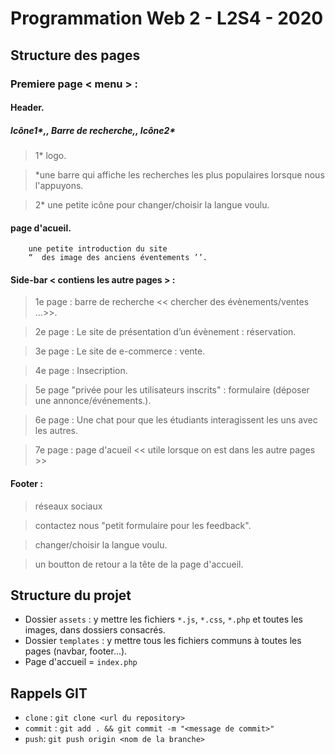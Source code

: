 # Programmation Web 2 - L2S4 - 2020
   
## Structure des pages 
### Premiere page <  menu  > :
#### Header. 
##### Icône1*,,    Barre de recherche,,       Icône2* 
> 1* logo.

> *une barre qui affiche les recherches les plus populaires lorsque nous l'appuyons.

> 2* une petite icône pour changer/choisir la langue voulu.
		
#### page d'acueil.	
		une petite introduction du site
		“  des image des anciens éventements ’’.

#### Side-bar  < contiens les autre pages  > :
	

> 1e page : barre de recherche << chercher des évènements/ventes ...>>.

> 2e page : Le site de présentation d’un évènement : réservation.

> 3e page : Le site de e-commerce : vente.

> 4e page : Insecription.

> 5e page "privée pour les utilisateurs inscrits" : formulaire (déposer une annonce/événements.).

> 6e page : Une chat pour que les étudiants interagissent les uns avec les autres.

> 7e page : page d'acueil << utile lorsque on est dans les autre pages >>
	

#### Footer : 
> réseaux sociaux 

> contactez nous "petit formulaire pour les feedback".

> changer/choisir la langue voulu.

> un boutton de retour a la tête de la page d'accueil.





## Structure du projet

* Dossier `assets` : y mettre les fichiers `*.js`, `*.css`, `*.php` et toutes les images, dans dossiers consacrés.
* Dossier `templates` : y mettre tous les fichiers communs à toutes les pages (navbar, footer...).
* Page d'accueil = `index.php`


## Rappels GIT

* `clone` : `git clone <url du repository>`
* `commit` : `git add . && git commit -m "<message de commit>"`
* `push`: `git push origin <nom de la branche>`
